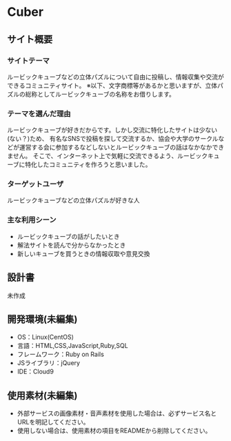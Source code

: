 # Cuber

## サイト概要
### サイトテーマ
ルービックキューブなどの立体パズルについて自由に投稿し、情報収集や交流ができるコミュニティサイト。
※以下、文字商標等があるかと思いますが、立体パズルの総称としてルービックキューブの名称をお借りします。

### テーマを選んだ理由
ルービックキューブが好きだからです。しかし交流に特化したサイトは少ない(ない？)ため、
有名なSNSで投稿を探して交流するか、協会や大学のサークルなどが運営する会に参加するなどしないとルービックキューブの話はなかなかできません。
そこで、インターネット上で気軽に交流できるよう、ルービックキューブに特化したコミュニティを作ろうと思いました。

### ターゲットユーザ
ルービックキューブなどの立体パズルが好きな人

### 主な利用シーン
- ルービックキューブの話がしたいとき
- 解法サイトを読んで分からなかったとき
- 新しいキューブを買うときの情報収取や意見交換


## 設計書
未作成

## 開発環境(未編集)
- OS：Linux(CentOS)
- 言語：HTML,CSS,JavaScript,Ruby,SQL
- フレームワーク：Ruby on Rails
- JSライブラリ：jQuery
- IDE：Cloud9

## 使用素材(未編集)
- 外部サービスの画像素材・音声素材を使用した場合は、必ずサービス名とURLを明記してください。
- 使用しない場合は、使用素材の項目をREADMEから削除してください。
